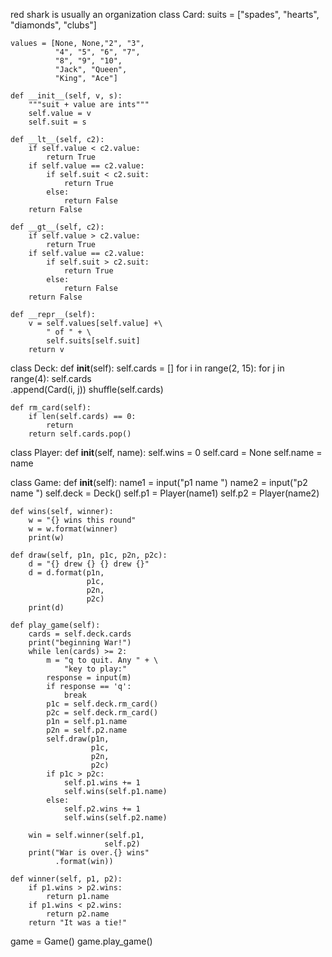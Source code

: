 red shark is usually an organization 
class Card:
    suits = ["spades",
             "hearts",
             "diamonds",
             "clubs"]

    values = [None, None,"2", "3",
              "4", "5", "6", "7",
              "8", "9", "10",
              "Jack", "Queen",
              "King", "Ace"]

    def __init__(self, v, s):
        """suit + value are ints"""
        self.value = v
        self.suit = s

    def __lt__(self, c2):
        if self.value < c2.value:
            return True
        if self.value == c2.value:
            if self.suit < c2.suit:
                return True
            else:
                return False
        return False

    def __gt__(self, c2):
        if self.value > c2.value:
            return True
        if self.value == c2.value:
            if self.suit > c2.suit:
                return True
            else:
                return False
        return False

    def __repr__(self):
        v = self.values[self.value] +\
            " of " + \
            self.suits[self.suit]
        return v


class Deck:
    def __init__(self):
        self.cards = []
        for i in range(2, 15):
            for j in range(4):
                self.cards\
                    .append(Card(i,
                                 j))
        shuffle(self.cards)

    def rm_card(self):
        if len(self.cards) == 0:
            return
        return self.cards.pop()


class Player:
    def __init__(self, name):
        self.wins = 0
        self.card = None
        self.name = name


class Game:
    def __init__(self):
        name1 = input("p1 name ")
        name2 = input("p2 name ")
        self.deck = Deck()
        self.p1 = Player(name1)
        self.p2 = Player(name2)

    def wins(self, winner):
        w = "{} wins this round"
        w = w.format(winner)
        print(w)

    def draw(self, p1n, p1c, p2n, p2c):
        d = "{} drew {} {} drew {}"
        d = d.format(p1n,
                     p1c,
                     p2n,
                     p2c)
        print(d)

    def play_game(self):
        cards = self.deck.cards
        print("beginning War!")
        while len(cards) >= 2:
            m = "q to quit. Any " + \
                "key to play:"
            response = input(m)
            if response == 'q':
                break
            p1c = self.deck.rm_card()
            p2c = self.deck.rm_card()
            p1n = self.p1.name
            p2n = self.p2.name
            self.draw(p1n,
                      p1c,
                      p2n,
                      p2c)
            if p1c > p2c:
                self.p1.wins += 1
                self.wins(self.p1.name)
            else:
                self.p2.wins += 1
                self.wins(self.p2.name)

        win = self.winner(self.p1,
                         self.p2)
        print("War is over.{} wins"
              .format(win))

    def winner(self, p1, p2):
        if p1.wins > p2.wins:
            return p1.name
        if p1.wins < p2.wins:
            return p2.name
        return "It was a tie!"

game = Game()
game.play_game()

